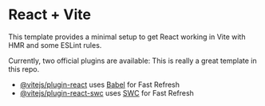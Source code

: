 # React + Vite

This template provides a minimal setup to get React working in Vite with HMR and some ESLint rules.

Currently, two official plugins are available:
This is really a great template in this repo.

- [@vitejs/plugin-react](https://github.com/vitejs/vite-plugin-react/blob/main/packages/plugin-react/README.md) uses [Babel](https://babeljs.io/) for Fast Refresh
- [@vitejs/plugin-react-swc](https://github.com/vitejs/vite-plugin-react-swc) uses [SWC](https://swc.rs/) for Fast Refresh
